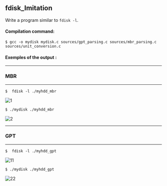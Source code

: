 ## fdisk_Imitation

Write a program similar to `fdisk -l`.

#### Compilation command:
```
$ gcc -o mydisk mydisk.c sources/gpt_parsing.c sources/mbr_parsing.c sources/unit_conversion.c
```

#### Exemples of the output :
---
### MBR
---
```
$  fdisk -l ./myhdd_mbr
```

![1](https://user-images.githubusercontent.com/89909599/199345563-5e18ca6e-6565-4e47-a4d2-bc4da44bd7d3.png)
```
$ ./mydisk ./myhdd_mbr
```
![2](https://user-images.githubusercontent.com/89909599/199345598-594dc33a-c934-4345-86f0-a738c06a69ee.png)

---
### GPT
---
```
$  fdisk -l ./myhdd_gpt
```
![11](https://github.com/Emna-Rekik/Test/assets/89909599/98bbd0c0-9d80-4453-807d-0938760df618)


```
$ ./mydisk ./myhdd_gpt
```
![22](https://github.com/Emna-Rekik/Test/assets/89909599/2a774487-4783-483d-aa80-f7ed8c1f598b)
